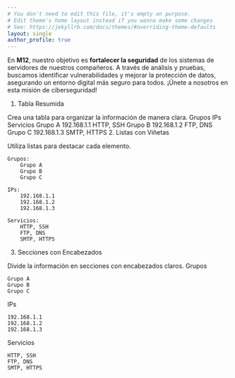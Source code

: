 ```yaml
---
# You don't need to edit this file, it's empty on purpose.
# Edit theme's home layout instead if you wanna make some changes
# See: https://jekyllrb.com/docs/themes/#overriding-theme-defaults
layout: single
author_profile: true
---
```


En **M12**, nuestro objetivo es **fortalecer la seguridad** de los sistemas de servidores de nuestros compañeros. 
A través de análisis y pruebas, buscamos identificar vulnerabilidades y mejorar la protección de datos, 
asegurando un entorno digital más seguro para todos. ¡Únete a nosotros en esta misión de ciberseguridad!

1. Tabla Resumida

Crea una tabla para organizar la información de manera clara.
Grupos	IPs	Servicios
Grupo A	192.168.1.1	HTTP, SSH
Grupo B	192.168.1.2	FTP, DNS
Grupo C	192.168.1.3	SMTP, HTTPS
2. Listas con Viñetas

Utiliza listas para destacar cada elemento.

    Grupos:
        Grupo A
        Grupo B
        Grupo C

    IPs:
        192.168.1.1
        192.168.1.2
        192.168.1.3

    Servicios:
        HTTP, SSH
        FTP, DNS
        SMTP, HTTPS

3. Secciones con Encabezados

Divide la información en secciones con encabezados claros.
Grupos

    Grupo A
    Grupo B
    Grupo C

IPs

    192.168.1.1
    192.168.1.2
    192.168.1.3

Servicios

    HTTP, SSH
    FTP, DNS
    SMTP, HTTPS
